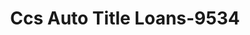 ---
f_zip-code: 33311
f_state-code: FL
title: Ccs Auto Title Loans-9534
f_phone: 954-731-4000
f_city-only: Laud Lakes
f_address: 3692 West Oakland Park Boulevard Laud Lakes
f_location-unique-id: '9534'
slug: ccs-auto-title-loans-9534
updated-on: '2024-05-30T13:46:58.046Z'
created-on: '2024-05-30T13:36:59.803Z'
published-on: '2024-05-30T13:54:32.469Z'
f_city-state: cms/city/laud-lakes-fl.md
f_company: cms/company/ccs-auto-title-loans.md
f_state: cms/state/florida.md
layout: '[payday-loan].html'
tags: payday-loan
---
